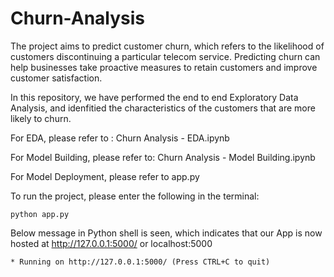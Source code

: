 # Churn-Analysis
The project aims to predict customer churn, which refers to the likelihood of customers discontinuing a particular telecom service. Predicting churn can help businesses take proactive measures to retain customers and improve customer satisfaction.

In this repository, we have performed the end to end Exploratory Data Analysis, and idenfitied the characteristics of the customers that are more likely to churn.

For EDA, please refer to : Churn Analysis - EDA.ipynb

For Model Building, please refer to: Churn Analysis - Model Building.ipynb

For Model Deployment, please refer to app.py

To run the project, please enter the following in the terminal:
```
python app.py
```

Below message in Python shell is seen, which indicates that our App is now hosted at http://127.0.0.1:5000/ or localhost:5000

```
* Running on http://127.0.0.1:5000/ (Press CTRL+C to quit)
```
